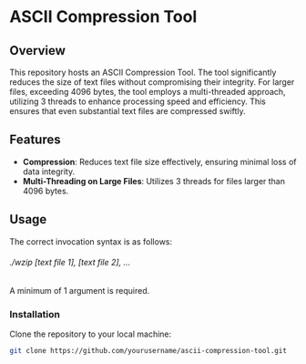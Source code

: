 # ASCII Compression Tool

## Overview

This repository hosts an ASCII Compression Tool. The tool significantly reduces the size of text files without compromising their integrity. For larger files, exceeding 4096 bytes, the tool employs a multi-threaded approach, utilizing 3 threads to enhance processing speed and efficiency. This ensures that even substantial text files are compressed swiftly.

## Features

- **Compression**: Reduces text file size effectively, ensuring minimal loss of data integrity.
- **Multi-Threading on Large Files**: Utilizes 3 threads for files larger than 4096 bytes.

## Usage

The correct invocation syntax is as follows:

###### ./wzip [text file 1], [text file 2], ...

A minimum of 1 argument is required.

### Installation

Clone the repository to your local machine:

```bash
git clone https://github.com/yourusername/ascii-compression-tool.git
